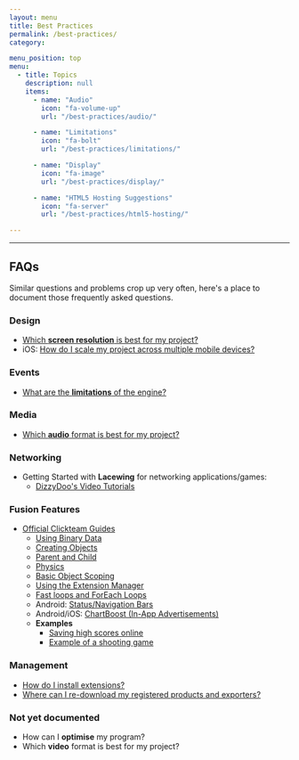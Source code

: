 ```yaml
---
layout: menu
title: Best Practices
permalink: /best-practices/
category:

menu_position: top
menu:
  - title: Topics
    description: null
    items:
      - name: "Audio"
        icon: "fa-volume-up"
        url: "/best-practices/audio/"

      - name: "Limitations"
        icon: "fa-bolt"
        url: "/best-practices/limitations/"

      - name: "Display"
        icon: "fa-image"
        url: "/best-practices/display/"

      - name: "HTML5 Hosting Suggestions"
        icon: "fa-server"
        url: "/best-practices/html5-hosting/"

---
```


----

## FAQs
Similar questions and problems crop up very often, here's a place to document those frequently asked questions.

### Design

* [Which **screen resolution** is best for my project?](/best-practices/display/)
* iOS: [How do I scale my project across multiple mobile devices?](http://community.clickteam.com/threads/74189-Scaling-for-iPhone-5-and-iPad-HOW-TO-DO-IT-RIGHT)

### Events

* [What are the **limitations** of the engine?](/best-practices/limitations/)

### Media

* [Which **audio** format is best for my project?](/best-practices/audio/)

### Networking

* Getting Started with **Lacewing** for networking applications/games:
    * [DizzyDoo's Video Tutorials](http://community.clickteam.com/threads/58247-Lacewing-Video-Tutorials)

### Fusion Features

* [Official Clickteam Guides](http://community.clickteam.com/forums/358-Clickteam-Guides-Tutorials-and-Examples)
    * [Using Binary Data](http://community.clickteam.com/threads/84320-A-Guide-to-using-Binary-Data-(Windows-Exporters))
    * [Creating Objects](http://community.clickteam.com/threads/84321-A-Guide-to-Creating-Objects-in-Fusion-2-5)
    * [Parent and Child](http://community.clickteam.com/threads/84322-A-Guide-to-using-Parent-and-Child-in-Fusion-2-5)
    * [Physics](http://community.clickteam.com/threads/84323-A-Quick-Introduction-to-Physics)
    * [Basic Object Scoping](http://community.clickteam.com/threads/84384-A-Guide-to-Basic-Object-Scoping-in-Fusion-2-5)
    * [Using the Extension Manager](http://community.clickteam.com/threads/85182-A-Guide-to-using-the-Extension-Object-Manager)
    * [Fast loops and ForEach Loops](http://community.clickteam.com/threads/86779-An-introduction-to-Fastloops-and-ForEach-Loops-(Built-In))
    * Android: [Status/Navigation Bars](http://community.clickteam.com/threads/84457-A-Guide-to-using-Status-Navigation-bars-Android-Exporter)
    * Android/iOS: [ChartBoost (In-App Advertisements)](http://community.clickteam.com/threads/85730-A-Guide-to-using-ChartBoost-in-Fusion-2-5-(Android-iOS))
    * **Examples**
        * [Saving high scores online](http://community.clickteam.com/threads/84503-A-Guide-to-saving-high-scores-online)
        * [Example of a shooting game](http://community.clickteam.com/threads/91151-Balloons-An-example-of-a-complete-shooting-game)

### Management

* [How do I install extensions?](http://community.clickteam.com/threads/83607-Guide-to-installing-Extensions)
* [Where can I re-download my registered products and exporters?](/clickteam/passport/)


### Not yet documented

* How can I **optimise** my program?
* Which **video** format is best for my project?

